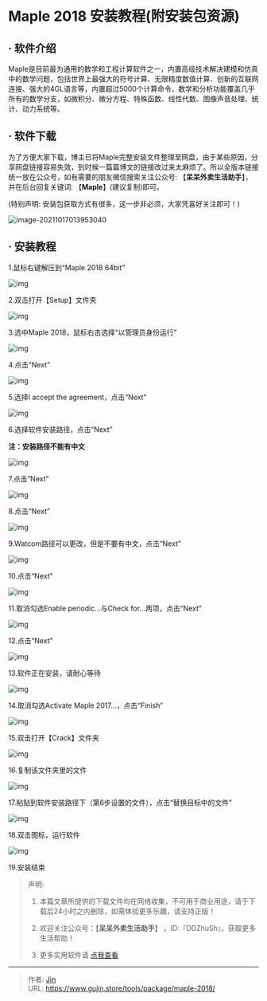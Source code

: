 # Maple 2018 安装教程(附安装包资源)


## · 软件介绍
Maple是目前最为通用的数学和工程计算软件之一，内置高级技术解决建模和仿真中的数学问题，包括世界上最强大的符号计算、无限精度数值计算、创新的互联网连接、强大的4GL语言等，内置超过5000个计算命令，数学和分析功能覆盖几乎所有的数学分支，如微积分、微分方程、特殊函数、线性代数、图像声音处理、统计、动力系统等。


## · 软件下载
为了方便大家下载，博主已将Maple完整安装文件整理至网盘，由于某些原因，分享网盘链接容易失效，到时候一篇篇博文的链接改过来太麻烦了。所以全版本链接统一放在公众号，如有需要的朋友微信搜索关注公众号: 【**呆呆外卖生活助手**】，并在后台回复关键词: 【**Maple**】(建议复制)即可。

(特别声明: 安装包获取方式有很多，这一步非必须，大家凭喜好关注即可！)

![image-20211017013953040](https://img.gujin.store/img/image-20211017013953040.png)

## · 安装教程

1.鼠标右键解压到“Maple 2018 64bit”

![img](https://img.gujin.store/img/v2-527846ac6f800353e9130bae8658486a_720w.png)

2.双击打开【Setup】文件夹

![img](https://img.gujin.store/img/v2-00b7c115453350f909b0043aefc8d856_720w.png)

3.选中Maple 2018，鼠标右击选择“以管理员身份运行”

![img](https://img.gujin.store/img/v2-532c5dba7d8e7fa14202b3e0907597cd_720w.png)

4.点击“Next”

![img](https://img.gujin.store/img/v2-c66371b8c48513c4d3af6fd58b236457_720w.png)

5.选择I accept the agreement，点击“Next”

![img](https://img.gujin.store/img/v2-89695995be1ba24d742b1c781458405e_720w.png)

6.选择软件安装路径，点击“Next”

**注：安装路径不能有中文**

![img](https://img.gujin.store/img/v2-f457286f5a57ad9eac4bcad05c09bc5c_720w.png)

7.点击“Next”

![img](https://img.gujin.store/img/v2-2bba1f1fb567964283028b59e7b2ac66_720w.png)

8.点击“Next”

![img](https://img.gujin.store/img/v2-e3f5b290d07ba8f1fadadace607ea585_720w.png)

9.Watcom路径可以更改，但是不要有中文，点击“Next”

![img](https://img.gujin.store/img/v2-f4308ac8bc7f074458d6985379d1242d_720w.png)



10.点击“Next"

![img](https://img.gujin.store/img/v2-9fa4a84ce2430bc74ff3752464929e3c_720w.png)

11.取消勾选Enable periodic...与Check for...两项，点击“Next”

![img](https://img.gujin.store/img/v2-4f355093a51b2e3e42b089c9f67d92a7_720w.png)



12.点击“Next”

![img](https://img.gujin.store/img/v2-ff52b89bd21d079b45fb84ed8e93498b_720w.png)



13.软件正在安装，请耐心等待

![img](https://img.gujin.store/img/v2-a1505afef6508bbdd672f8c0fcfb3997_720w.png)

14.取消勾选Activate Maple 2017...，点击“Finish”

![img](https://img.gujin.store/img/v2-8bb91abd48cb02bff8899af5b5578a56_720w.png)

15.双击打开【Crack】文件夹

![img](https://img.gujin.store/img/v2-4597952aa32705cd03441e7f6ef131f2_720w.png)



16.复制该文件夹里的文件

![img](https://img.gujin.store/img/v2-35967d0ffcabc6e558fdcc3c066aa872_720w.png)



17.粘贴到软件安装路径下（第6步设置的文件），点击“替换目标中的文件”

![img](https://img.gujin.store/img/v2-a33ec16a01887e565a3075629054711e_720w.png)

18.双击图标，运行软件

![img](https://img.gujin.store/img/v2-f0d09cce5a9bbb88d3b9ff9bcae847c7_720w.png)

19.安装结束




> 声明: 
>
> 1. 本篇文章所提供的下载文件均在网络收集，不可用于商业用途，请于下载后24小时之内删除，如需体验更多乐趣，请支持正版！
>
> 2. 欢迎关注公众号：【**呆呆外卖生活助手**】 ，ID:『DDZhuSh』，获取更多生活帮助！
>
> 3. 更多实用软件请  [点我查看](/tools)

---

> 作者: [Jin](https://img.gujin.store/img/favicon.ico)  
> URL: https://www.gujin.store/tools/package/maple-2018/  

